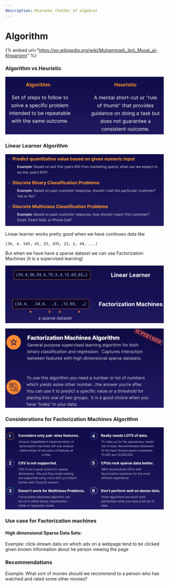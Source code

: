 ```yaml
---
description: Kharazmi (Father of algebra)
---
```


# Algorithm

{% embed url="https://en.wikipedia.org/wiki/Muhammad\_ibn\_Musa\_al-Khwarizmi" %}

### Algorithm vs Heuristic

![](../.gitbook/assets/image%20%287%29.png)

### Linear Learner Algorithm

![](../.gitbook/assets/image%20%2857%29.png)

Linear learner works pretty good when we have continues data like

```text
(34, 4, 545, 45, 23, 435, 23, 2, 44, ...)
```

But when we have have a sparse dataset we can use Factorization Machines \(it is a supervised learning\)

![](../.gitbook/assets/image%20%2838%29.png)

![](../.gitbook/assets/image%20%2847%29.png)

### Considerations for Factorization Machines Algorithm

![](../.gitbook/assets/image%20%2856%29.png)

### Use case for Factorization machines 

#### High dimensional Sparse Data Sets:

Example: click-stream data on which ads on a webpage tend to be clicked given known information about he person viewing the page

### Recommendations

Example: What sort of movies should we recommend to a person who has watched and rated some other movies?





